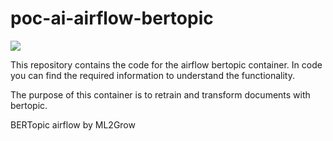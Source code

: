 # poc-ai-airflow-bertopic

![](https://build.redpencil.io/api/badges/lblod/poc-ai-airflow-bertopic/status.svg)

This repository contains the code for the airflow bertopic container. In code you can find the required information to understand
the functionality.

The purpose of this container is to retrain and transform documents with bertopic.

BERTopic airflow by ML2Grow
